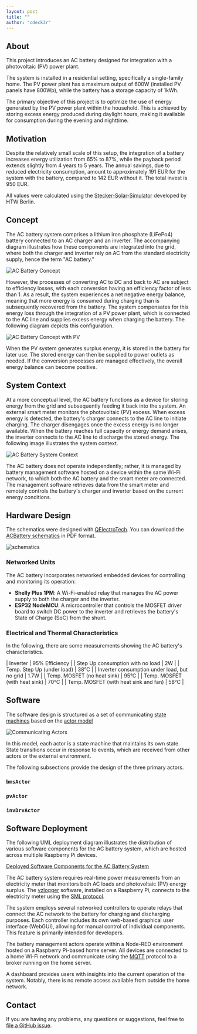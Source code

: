 ```yaml
---
layout: post
title: ""
author: "cdeck3r"
---
```


## About

This project introduces an AC battery designed for integration with a photovoltaic (PV) power plant. 

The system is installed in a residential setting, specifically a single-family home. The PV power plant has a maximum output of 600W (installed PV panels have 800Wp), while the battery has a storage capacity of 1kWh.

The primary objective of this project is to optimize the use of energy generated by the PV power plant within the household. This is achieved by storing excess energy produced during daylight hours, making it available for consumption during the evening and nighttime.

## Motivation

Despite the relatively small scale of this setup, the integration of a battery increases energy utilization from 65% to 87%, while the payback period extends slightly from 4 years to 5 years. The annual savings, due to reduced electricity consumption, amount to approximately 191 EUR for the system with the battery, compared to 142 EUR without it. The total invest is 950 EUR.

All values were calculated using the [Stecker-Solar-Simulator](https://solar.htw-berlin.de/rechner/stecker-solar-simulator/) developed by HTW Berlin.


## Concept

The AC battery system comprises a lithium iron phosphate (LiFePo4) battery connected to an AC charger and an inverter. The accompanying diagram illustrates how these components are integrated into the grid, where both the charger and inverter rely on AC from the standard electricity supply, hence the term "AC battery."

![AC Battery Concept](http://www.plantuml.com/plantuml/proxy?cache=no&src=https://raw.githubusercontent.com/cdeck3r/acbattery/main/plantuml/battery.plantuml)

However, the processes of converting AC to DC and back to AC are subject to efficiency losses, with each conversion having an efficiency factor of less than 1. As a result, the system experiences a net negative energy balance, meaning that more energy is consumed during charging than is subsequently recovered from the battery. The system compensates for this energy loss through the integration of a PV power plant, which is connected to the AC line and supplies excess energy when charging the battery. The following diagram depicts this configuration.

![AC Battery Concept with PV](http://www.plantuml.com/plantuml/proxy?cache=no&src=https://raw.githubusercontent.com/cdeck3r/acbattery/main/plantuml/batterywithpv.plantuml)

When the PV system generates surplus energy, it is stored in the battery for later use. The stored energy can then be supplied to power outlets as needed. If the conversion processes are managed effectively, the overall energy balance can become positive.

## System Context

At a more conceptual level, the AC battery functions as a device for storing energy from the grid and subsequently feeding it back into the system. An external smart meter monitors the photovoltaic (PV) excess. When excess energy is detected, the battery's charger connects to the AC line to initiate charging. The charger disengages once the excess energy is no longer available. When the battery reaches full capacity or energy demand arises, the inverter connects to the AC line to discharge the stored energy. The following image illustrates the system context.

![AC Battery System Context](http://www.plantuml.com/plantuml/proxy?cache=no&src=https://raw.githubusercontent.com/cdeck3r/acbattery/main/plantuml/systemcontext.plantuml)

The AC battery does not operate independently; rather, it is managed by battery management software hosted on a device within the same Wi-Fi network, to which both the AC battery and the smart meter are connected. The management software retrieves data from the smart meter and remotely controls the battery's charger and inverter based on the current energy conditions.

## Hardware Design

The schematics were designed with [QElectroTech](https://qelectrotech.org/). You can download the [ACBattery schematics]() in PDF format.

![schematics]()

### Networked Units

The AC battery incorporates networked embedded devices for controlling and monitoring its operation:

- **Shelly Plus 1PM**: A Wi-Fi-enabled relay that manages the AC power supply to both the charger and the inverter.
- **ESP32 NodeMCU**: A microcontroller that controls the MOSFET driver board to switch DC power to the inverter and retrieves the battery's State of Charge (SoC) from the shunt.

### Electrical and Thermal Characteristics

In the following, there are some measurements showing the AC battery's characteristics.

| Inverter                                     | 95% Efficiency |
| Step Up consumption with no load             | 2W             |
| Temp. Step Up (under load)                   | 38°C           |
| Inverter consumption under load, but no grid | 1.7W           |
| Temp. MOSFET (no heat sink)                  | 95°C           |
| Temp. MOSFET (with heat sink)                | 70°C           |
| Temp. MOSFET (with heat sink and fan)        | 58°C           |
 

## Software

The software design is structured as a set of communicating [state machines](https://en.wikipedia.org/wiki/Finite-state_machine) based on the [actor model](https://en.wikipedia.org/wiki/Actor_model)


![Communicating Actors](http://www.plantuml.com/plantuml/proxy?cache=no&src=https://raw.githubusercontent.com/cdeck3r/acbattery/main/plantuml/actors.plantuml)

In this model, each actor is a state machine that maintains its own state. State transitions occur in response to events, which are received from other actors or the external environment.

The following subsections provide the design of the three primary actors.

### `bmsActor`



### `pvActor`


### `invDrvActor`


## Software Deployment

The following UML deployment diagram illustrates the distribution of various software components for the AC battery system, which are hosted across multiple Raspberry Pi devices.

[Deployed Software Components for the AC Battery System](http://www.plantuml.com/plantuml/proxy?cache=no&src=https://raw.githubusercontent.com/cdeck3r/acbattery/main/plantuml/swdeployment.plantuml)

The AC battery system requires real-time power measurements from an electricity meter that monitors both AC loads and photovoltaic (PV) energy surplus. The [vzlogger](https://github.com/volkszaehler/vzlogger) software, installed on a Raspberry Pi, connects to the electricity meter using the [SML protocol](https://de.wikipedia.org/wiki/Smart_Message_Language). 

The system employs several networked controllers to operate relays that connect the AC network to the battery for charging and discharging purposes. Each controller includes its own web-based graphical user interface (WebGUI), allowing for manual control of individual components. This feature is primarily intended for developers.

The battery management actors operate within a Node-RED environment hosted on a Raspberry Pi-based home server. All devices are connected to a home Wi-Fi network and communicate using the [MQTT](https://en.wikipedia.org/wiki/MQTT) protocol to a broker running on the home server. 

A dashboard provides users with insights into the current operation of the system. Notably, there is no remote access available from outside the home network.

## Contact

If you are having any problems, any questions or suggestions, feel free to [file a GitHub issue](https://github.com/cdeck3r/acbattery/issues/new).


